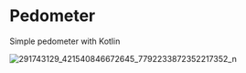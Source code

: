 # Pedometer
Simple pedometer with Kotlin

![291743129_421540846672645_7792233872352217352_n](https://user-images.githubusercontent.com/80594990/183908388-08ceb48e-bb3d-46f7-831f-f5cacf14ff16.png)
